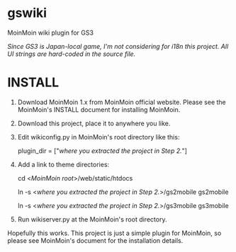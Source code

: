 # gswiki
MoinMoin wiki plugin for GS3

*Since GS3 is Japan-local game, I'm not considering for i18n this project. All UI strings are hard-coded in the source file.*

# INSTALL
1. Download MoinMoin 1.x from MoinMoin official website. Please see the MoinMoin's INSTALL document for installing MoinMoin.
2. Download this project, place it to anywhere you like.
3. Edit wikiconfig.py in MoinMoin's root directory like this:

    plugin_dir = ["*where you extracted the project in Step 2.*"]

4. Add a link to theme directories:

    cd <*MoinMoin root*>/web/static/htdocs
    
    ln -s <*where you extracted the project in Step 2.*>/gs2mobile gs2mobile
    
    ln -s <*where you extracted the project in Step 2.*>/gs3mobile gs3mobile

5. Run wikiserver.py at the MoinMoin's root directory.

Hopefully this works. This project is just a simple plugin for MoinMoin, so please see MoinMoin's document for the installation details.
